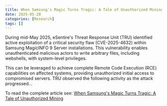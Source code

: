 ```yaml
---
title: When Samsung's Magic Turns Tragic: A Tale of Unauthorized Mining
date: 2025-05-28
categories: [Research]
tags: []
---
```


During mid-May 2025, eSentire's Threat Response Unit (TRU) identified active exploitation of a critical security flaw (CVE-2025-4632) within Samsung MagicINFO 9 Server installations. This vulnerability enables unauthenticated malicious actors to write arbitrary files, including webshells, with system-level privileges.

This can be leveraged to achieve complete Remote Code Execution (RCE) capabilities on affected systems, providing unauthorized initial access to compromised servers. TRU observed the following activity as the attack progressed...

To read the complete article see:
[When Samsung's Magic Turns Tragic: A Tale of Unauthorized Mining](https://www.esentire.com/blog/when-samsungs-magic-turns-tragic-a-tale-of-unauthorized-mining)